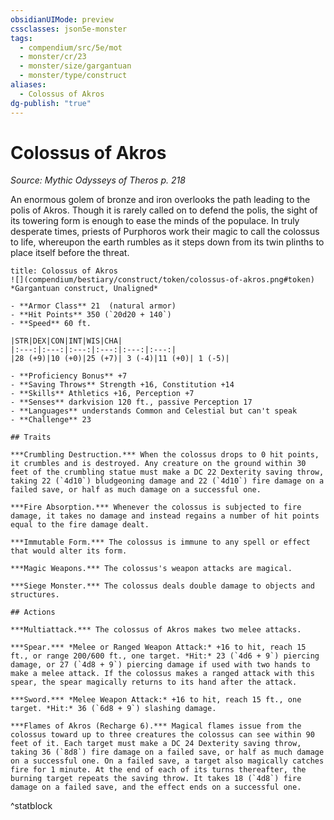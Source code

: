 ```yaml
---
obsidianUIMode: preview
cssclasses: json5e-monster
tags:
  - compendium/src/5e/mot
  - monster/cr/23
  - monster/size/gargantuan
  - monster/type/construct
aliases:
  - Colossus of Akros
dg-publish: "true"
---
```

# Colossus of Akros
*Source: Mythic Odysseys of Theros p. 218*  

An enormous golem of bronze and iron overlooks the path leading to the polis of Akros. Though it is rarely called on to defend the polis, the sight of its towering form is enough to ease the minds of the populace. In truly desperate times, priests of Purphoros work their magic to call the colossus to life, whereupon the earth rumbles as it steps down from its twin plinths to place itself before the threat.

```ad-statblock
title: Colossus of Akros
![](compendium/bestiary/construct/token/colossus-of-akros.png#token)
*Gargantuan construct, Unaligned*

- **Armor Class** 21  (natural armor)
- **Hit Points** 350 (`20d20 + 140`)
- **Speed** 60 ft.

|STR|DEX|CON|INT|WIS|CHA|
|:---:|:---:|:---:|:---:|:---:|:---:|
|28 (+9)|10 (+0)|25 (+7)| 3 (-4)|11 (+0)| 1 (-5)|

- **Proficiency Bonus** +7
- **Saving Throws** Strength +16, Constitution +14
- **Skills** Athletics +16, Perception +7
- **Senses** darkvision 120 ft., passive Perception 17
- **Languages** understands Common and Celestial but can't speak
- **Challenge** 23

## Traits

***Crumbling Destruction.*** When the colossus drops to 0 hit points, it crumbles and is destroyed. Any creature on the ground within 30 feet of the crumbling statue must make a DC 22 Dexterity saving throw, taking 22 (`4d10`) bludgeoning damage and 22 (`4d10`) fire damage on a failed save, or half as much damage on a successful one.

***Fire Absorption.*** Whenever the colossus is subjected to fire damage, it takes no damage and instead regains a number of hit points equal to the fire damage dealt.

***Immutable Form.*** The colossus is immune to any spell or effect that would alter its form.

***Magic Weapons.*** The colossus's weapon attacks are magical.

***Siege Monster.*** The colossus deals double damage to objects and structures.

## Actions

***Multiattack.*** The colossus of Akros makes two melee attacks.

***Spear.*** *Melee or Ranged Weapon Attack:* +16 to hit, reach 15 ft., or range 200/600 ft., one target. *Hit:* 23 (`4d6 + 9`) piercing damage, or 27 (`4d8 + 9`) piercing damage if used with two hands to make a melee attack. If the colossus makes a ranged attack with this spear, the spear magically returns to its hand after the attack.

***Sword.*** *Melee Weapon Attack:* +16 to hit, reach 15 ft., one target. *Hit:* 36 (`6d8 + 9`) slashing damage.

***Flames of Akros (Recharge 6).*** Magical flames issue from the colossus toward up to three creatures the colossus can see within 90 feet of it. Each target must make a DC 24 Dexterity saving throw, taking 36 (`8d8`) fire damage on a failed save, or half as much damage on a successful one. On a failed save, a target also magically catches fire for 1 minute. At the end of each of its turns thereafter, the burning target repeats the saving throw. It takes 18 (`4d8`) fire damage on a failed save, and the effect ends on a successful one.
```
^statblock